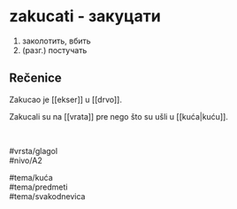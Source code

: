 # zakucati - закуцати

1. заколотить, вбить  
2. (разг.) постучать  

## Rečenice

Zakucao je [[ekser]] u [[drvo]].  

Zakucali su na [[vrata]] pre nego što su ušli u [[kuća|kuću]].  

<br>

#vrsta/glagol  
#nivo/A2  

#tema/kuća  
#tema/predmeti  
#tema/svakodnevica  
